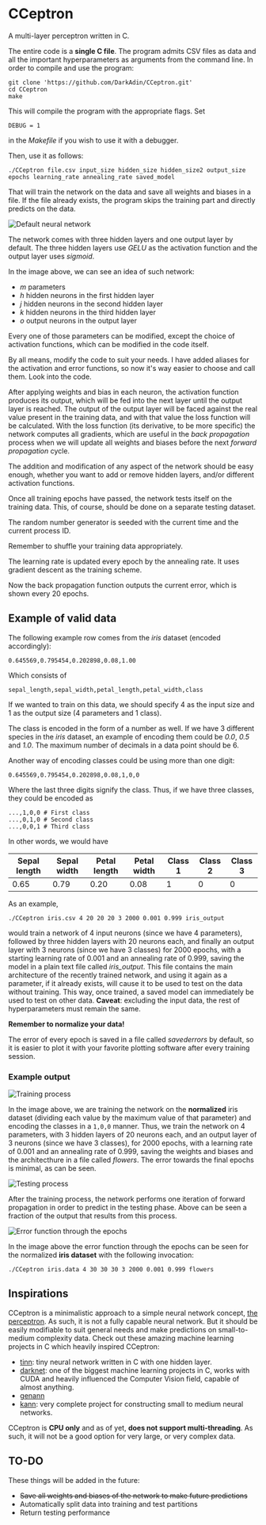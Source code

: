 # CCeptron

A multi-layer perceptron written in C.

The entire code is a **single C file**. The program admits CSV files as data and all the important hyperparameters as arguments from the command line. In order to compile and use the program:

```{language=bash}
git clone 'https://github.com/DarkAdin/CCeptron.git'
cd CCeptron
make
```
This will compile the program with the appropriate flags. Set
```{language=bash}
DEBUG = 1
```
in the *Makefile* if you wish to use it with a debugger.

Then, use it as follows:
```{language=bash}
./CCeptron file.csv input_size hidden_size hidden_size2 output_size epochs learning_rate annealing_rate saved_model
```

That will train the network on the data and save all weights and biases in a file. If the file already exists, the program skips the training part and directly predicts on the data.

![](neuralnetwork.png "Default neural network")

The network comes with three hidden layers and one output layer by default. The three hidden layers use *GELU* as the activation function and the output layer uses *sigmoid*.

In the image above, we can see an idea of such network:

* *m* parameters
* *h* hidden neurons in the first hidden layer
* *j* hidden neurons in the second hidden layer
* *k* hidden neurons in the third hidden layer
* *o* output neurons in the output layer

Every one of those parameters can be modified, except the choice of activation functions, which can be modified in the code itself.

By all means, modify the code to suit your needs. I have added aliases for the activation and error functions, so now it's way easier to choose and call them. Look into the code.

After applying weights and bias in each neuron, the activation function produces its output, which will be fed into the next layer until the output layer is reached. The output of the output layer will be faced against the real value present in the training data, and with that value the loss function will be calculated. With the loss function (its derivative, to be more specific) the network computes all gradients, which are useful in the *back propagation* process when we will update all weights and biases before the next *forward propagation* cycle.

The addition and modification of any aspect of the network should be easy enough, whether you want to add or remove hidden layers, and/or different activation functions.

Once all training epochs have passed, the network tests itself on the training data. This, of course, should be done on a separate testing dataset.

The random number generator is seeded with the current time and the current process ID.

Remember to shuffle your training data appropriately.

The learning rate is updated every epoch by the annealing rate. It uses gradient descent as the training scheme.

Now the back propagation function outputs the current error, which is shown every 20 epochs.

## Example of valid data

The following example row comes from the *iris* dataset (encoded accordingly):

```
0.645569,0.795454,0.202898,0.08,1.00
```

Which consists of

```
sepal_length,sepal_width,petal_length,petal_width,class
```

If we wanted to train on this data, we should specify 4 as the input size and 1 as the output size (4 parameters and 1 class).

The class is encoded in the form of a number as well. If we have 3 different species in the *iris* dataset, an example of encoding them could be *0.0*, *0.5* and *1.0*. The maximum number of decimals in a data point should be 6.

Another way of encoding classes could be using more than one digit:
```
0.645569,0.795454,0.202898,0.08,1,0,0
```
Where the last three digits signify the class. Thus, if we have three classes, they could be encoded as
```
...,1,0,0 # First class
...,0,1,0 # Second class
...,0,0,1 # Third class
```

In other words, we would have

| Sepal length | Sepal width | Petal length | Petal width | Class 1 | Class 2 | Class 3 |
|--------------|-------------|--------------|-------------|---------|---------|---------|
| 0.65         | 0.79        | 0.20         | 0.08        | 1       | 0       | 0       |

As an example,

```
./CCeptron iris.csv 4 20 20 20 3 2000 0.001 0.999 iris_output
```

would train a network of 4 input neurons (since we have 4 parameters), followed by three hidden layers with 20 neurons each, and finally an output layer with 3 neurons (since we have 3 classes) for $2000$ epochs, with a starting learning rate of $0.001$ and an annealing rate of $0.999$, saving the model in a plain text file called *iris_output*. This file contains the main architecture of the recently trained network, and using it again as a parameter, if it already exists, will cause it to be used to test on the data without training. This way, once trained, a saved model can immediately be used to test on other data. **Caveat**: excluding the input data, the rest of hyperparameters must remain the same.

**Remember to normalize your data!**

The error of every epoch is saved in a file called _savederrors_ by default, so it is easier to plot it with your favorite plotting software after every training session.

### Example output

![](training.png "Training process")

In the image above, we are training the network on the **normalized** iris dataset (dividing each value by the maximum value of that parameter) and encoding the classes in a ```1,0,0``` manner. Thus, we train the network on 4 parameters, with 3 hidden layers of 20 neurons each, and an output layer of 3 neurons (since we have 3 classes), for 2000 epochs, with a learning rate of 0.001 and an annealing rate of 0.999, saving the weights and biases and the architecthure in a file called *flowers*. The error towards the final epochs is minimal, as can be seen.

![](testing.png "Testing process")

After the training process, the network performs one iteration of forward propagation in order to predict in the testing phase. Above can be seen a fraction of the output that results from this process.

![](error.png "Error function through the epochs")

In the image above the error function through the epochs can be seen for the normalized **iris dataset** with the following invocation:

```
./CCeptron iris.data 4 30 30 30 3 2000 0.001 0.999 flowers
```

## Inspirations

CCeptron is a minimalistic approach to a simple neural network concept, [the perceptron](https://en.wikipedia.org/wiki/Perceptron). As such, it is not a fully capable neural network. But it should be easily modifiable to suit general needs and make predictions on small-to-medium complexity data. Check out these amazing machine learning projects in C which heavily inspired CCeptron:

* [tinn](https://github.com/glouw/tinn): tiny neural network written in C with one hidden layer.
* [darknet](https://github.com/pjreddie/darknet): one of the biggest machine learning projects in C, works with CUDA and heavily influenced the Computer Vision field, capable of almost anything.
* [genann](https://github.com/codeplea/genann)
* [kann](https://github.com/attractivechaos/kann): very complete project for constructing small to medium neural networks.

CCeptron is **CPU only** and as of yet, **does not support multi-threading**. As such, it will not be a good option for very large, or very complex data.

## TO-DO

These things will be added in the future:

* ~~Save all weights and biases of the network to make future predictions~~
* Automatically split data into training and test partitions
* Return testing performance
